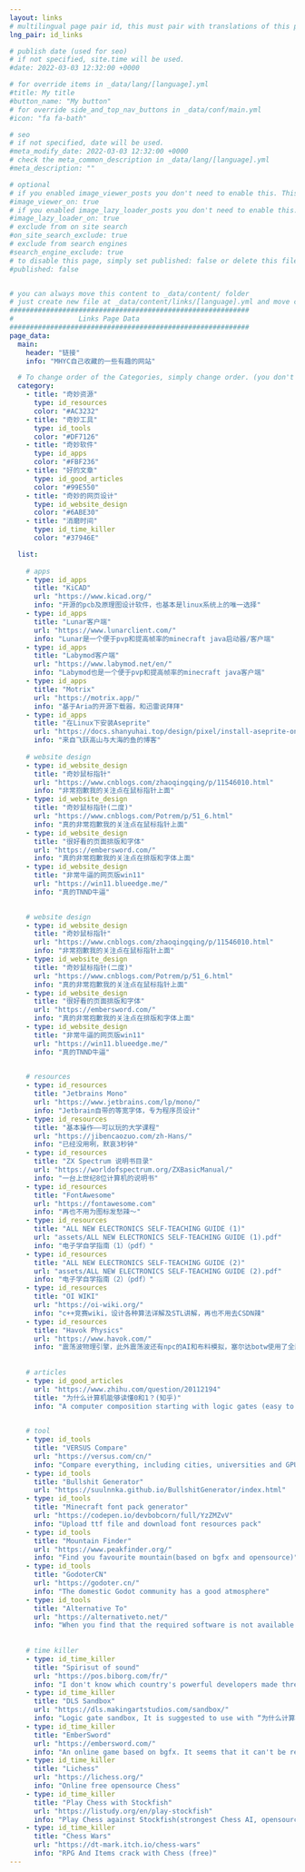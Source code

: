 ```yaml
---
layout: links
# multilingual page pair id, this must pair with translations of this page. (This name must be unique)
lng_pair: id_links

# publish date (used for seo)
# if not specified, site.time will be used.
#date: 2022-03-03 12:32:00 +0000

# for override items in _data/lang/[language].yml
#title: My title
#button_name: "My button"
# for override side_and_top_nav_buttons in _data/conf/main.yml
#icon: "fa fa-bath"

# seo
# if not specified, date will be used.
#meta_modify_date: 2022-03-03 12:32:00 +0000
# check the meta_common_description in _data/lang/[language].yml
#meta_description: ""

# optional
# if you enabled image_viewer_posts you don't need to enable this. This is only if image_viewer_posts = false
#image_viewer_on: true
# if you enabled image_lazy_loader_posts you don't need to enable this. This is only if image_lazy_loader_posts = false
#image_lazy_loader_on: true
# exclude from on site search
#on_site_search_exclude: true
# exclude from search engines
#search_engine_exclude: true
# to disable this page, simply set published: false or delete this file
#published: false


# you can always move this content to _data/content/ folder
# just create new file at _data/content/links/[language].yml and move content below.
###########################################################
#                Links Page Data
###########################################################
page_data:
  main:
    header: "链接"
    info: "MHYC自己收藏的一些有趣的网站"

  # To change order of the Categories, simply change order. (you don't need to change list order.)
  category:
    - title: "奇妙资源"
      type: id_resources
      color: "#AC3232"
    - title: "奇妙工具"
      type: id_tools
      color: "#DF7126"
    - title: "奇妙软件"
      type: id_apps
      color: "#FBF236"
    - title: "好的文章"
      type: id_good_articles
      color: "#99E550"
    - title: "奇妙的网页设计"
      type: id_website_design
      color: "#6ABE30"
    - title: "消磨时间"
      type: id_time_killer
      color: "#37946E"

  list:
  
    # apps
    - type: id_apps
      title: "KiCAD"
      url: "https://www.kicad.org/"
      info: "开源的pcb及原理图设计软件，也基本是linux系统上的唯一选择"
    - type: id_apps
      title: "Lunar客户端"
      url: "https://www.lunarclient.com/"
      info: "Lunar是一个便于pvp和提高帧率的minecraft java启动器/客户端"
    - type: id_apps
      title: "Labymod客户端"
      url: "https://www.labymod.net/en/"
      info: "Labymod也是一个便于pvp和提高帧率的minecraft java客户端"
    - type: id_apps
      title: "Motrix"
      url: "https://motrix.app/"
      info: "基于Aria的开源下载器，和迅雷说拜拜"
    - type: id_apps
      title: "在Linux下安装Aseprite"
      url: "https://docs.shanyuhai.top/design/pixel/install-aseprite-on-linux.html#%E5%AE%89%E8%A3%85"
      info: "来自飞跃高山与大海的鱼的博客"
    
    # website design
    - type: id_website_design
      title: "奇妙鼠标指针"
      url: "https://www.cnblogs.com/zhaoqingqing/p/11546010.html"
      info: "非常抱歉我的关注点在鼠标指针上面"
    - type: id_website_design
      title: "奇妙鼠标指针(二度)"
      url: "https://www.cnblogs.com/Potrem/p/51_6.html"
      info: "真的非常抱歉我的关注点在鼠标指针上面"
    - type: id_website_design
      title: "很好看的页面排版和字体"
      url: "https://embersword.com/"
      info: "真的非常抱歉我的关注点在排版和字体上面"
    - type: id_website_design
      title: "非常牛逼的网页版win11"
      url: "https://win11.blueedge.me/"
      info: "真的TNND牛逼"
      

    # website design
    - type: id_website_design
      title: "奇妙鼠标指针"
      url: "https://www.cnblogs.com/zhaoqingqing/p/11546010.html"
      info: "非常抱歉我的关注点在鼠标指针上面"
    - type: id_website_design
      title: "奇妙鼠标指针(二度)"
      url: "https://www.cnblogs.com/Potrem/p/51_6.html"
      info: "真的非常抱歉我的关注点在鼠标指针上面"
    - type: id_website_design
      title: "很好看的页面排版和字体"
      url: "https://embersword.com/"
      info: "真的非常抱歉我的关注点在排版和字体上面"
    - type: id_website_design
      title: "非常牛逼的网页版win11"
      url: "https://win11.blueedge.me/"
      info: "真的TNND牛逼"
  

    # resources
    - type: id_resources
      title: "Jetbrains Mono"
      url: "https://www.jetbrains.com/lp/mono/"
      info: "Jetbrain自带的等宽字体，专为程序员设计"
    - type: id_resources
      title: "基本操作——可以玩的大学课程"
      url: "https://jibencaozuo.com/zh-Hans/"
      info: "已经没用咧，默哀3秒钟"
    - type: id_resources
      title: "ZX Spectrum 说明书目录"
      url: "https://worldofspectrum.org/ZXBasicManual/"
      info: "一台上世纪8位计算机的说明书"
    - type: id_resources
      title: "FontAwesome"
      url: "https://fontawesome.com"
      info: "再也不用为图标发愁辣～"
    - type: id_resources
      title: "ALL NEW ELECTRONICS SELF-TEACHING GUIDE (1)"
      url: "assets/ALL NEW ELECTRONICS SELF-TEACHING GUIDE (1).pdf"
      info: "电子学自学指南（1）（pdf）"
    - type: id_resources
      title: "ALL NEW ELECTRONICS SELF-TEACHING GUIDE (2)"
      url: "assets/ALL NEW ELECTRONICS SELF-TEACHING GUIDE (2).pdf"
      info: "电子学自学指南（2）（pdf）"
    - type: id_resources
      title: "OI WIKI"
      url: "https://oi-wiki.org/"
      info: "c++竞赛wiki，设计各种算法详解及STL讲解，再也不用去CSDN辣"
    - type: id_resources
      title: "Havok Physics"
      url: "https://www.havok.com/"
      info: "震荡波物理引擎，此外震荡波还有npc的AI和布料模拟，塞尔达botw使用了全部3个"
    
      
    # articles
    - type: id_good_articles
      url: "https://www.zhihu.com/question/20112194"
      title: "为什么计算机能够读懂0和1？(知乎)"
      info: "A computer composition starting with logic gates (easy to understand)(in Chinese)"
      

    # tool
    - type: id_tools
      title: "VERSUS Compare"
      url: "https://versus.com/cn/"
      info: "Compare everything, including cities, universities and GPUs"
    - type: id_tools
      title: "Bullshit Generator"
      url: "https://suulnnka.github.io/BullshitGenerator/index.html"
    - type: id_tools
      title: "Minecraft font pack generator"
      url: "https://codepen.io/devbobcorn/full/YzZMZvV"
      info: "Upload ttf file and download font resources pack"
    - type: id_tools
      title: "Mountain Finder"
      url: "https://www.peakfinder.org/"
      info: "Find you favourite mountain(based on bgfx and opensource)"
    - type: id_tools
      title: "GodoterCN"
      url: "https://godoter.cn/"
      info: "The domestic Godot community has a good atmosphere"
    - type: id_tools
      title: "Alternative To"
      url: "https://alternativeto.net/"
      info: "When you find that the required software is not available on linux/mac, come here"
      
      
    # time killer
    - type: id_time_killer
      title: "Spirisut of sound"
      url: "https://pos.biborg.com/fr/"
      info: "I don't know which country's powerful developers made three Parkour"
    - type: id_time_killer
      title: "DLS Sandbox"
      url: "https://dls.makingartstudios.com/sandbox/"
      info: "Logic gate sandbox, It is suggested to use with “为什么计算机能够读懂0和1？(知乎)”"
    - type: id_time_killer
      title: "EmberSword"
      url: "https://embersword.com/"
      info: "An online game based on bgfx. It seems that it can't be registered, but the publicity page is very nice"
    - type: id_time_killer
      title: "Lichess"
      url: "https://lichess.org/"
      info: "Online free opensource Chess"
    - type: id_time_killer
      title: "Play Chess with Stockfish"
      url: "https://listudy.org/en/play-stockfish"
      info: "Play Chess against Stockfish(strongest Chess AI, opensource)"
    - type: id_time_killer
      title: "Chess Wars"
      url: "https://dt-mark.itch.io/chess-wars"
      info: "RPG And Items crack with Chess (free)"
---
```

